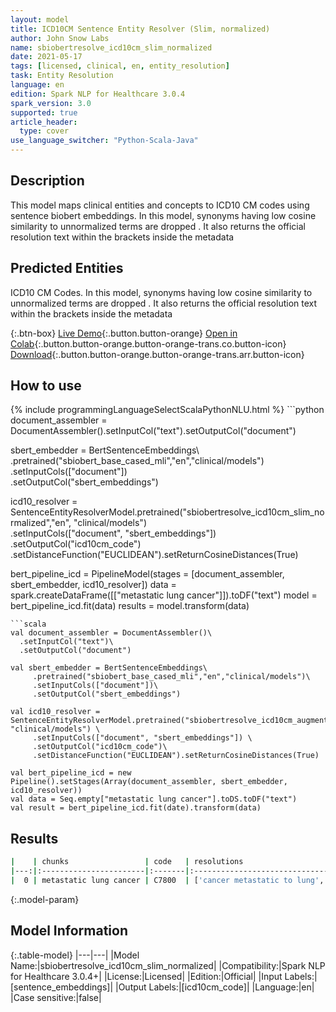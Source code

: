 ```yaml
---
layout: model
title: ICD10CM Sentence Entity Resolver (Slim, normalized)
author: John Snow Labs
name: sbiobertresolve_icd10cm_slim_normalized
date: 2021-05-17
tags: [licensed, clinical, en, entity_resolution]
task: Entity Resolution
language: en
edition: Spark NLP for Healthcare 3.0.4
spark_version: 3.0
supported: true
article_header:
  type: cover
use_language_switcher: "Python-Scala-Java"
---
```


## Description

This model maps clinical entities and concepts to ICD10 CM codes using sentence biobert embeddings. In this model, synonyms having low cosine similarity to unnormalized terms are dropped . It also returns the official resolution text within the brackets inside the metadata

## Predicted Entities

ICD10 CM Codes. In this model, synonyms having low cosine similarity to unnormalized terms are dropped . It also returns the official resolution text within the brackets inside the metadata

{:.btn-box}
[Live Demo](https://nlp.johnsnowlabs.com/demo){:.button.button-orange}
[Open in Colab](https://colab.research.google.com/github/JohnSnowLabs/spark-nlp-workshop/blob/master/tutorials/Certification_Trainings/Healthcare/24.Improved_Entity_Resolvers_in_SparkNLP_with_sBert.ipynb){:.button.button-orange.button-orange-trans.co.button-icon}
[Download](https://s3.amazonaws.com/auxdata.johnsnowlabs.com/clinical/models/sbiobertresolve_icd10cm_slim_normalized_en_3.0.4_3.0_1621286250442.zip){:.button.button-orange.button-orange-trans.arr.button-icon}

## How to use



<div class="tabs-box" markdown="1">
{% include programmingLanguageSelectScalaPythonNLU.html %}
```python
document_assembler = DocumentAssembler().setInputCol("text").setOutputCol("document") 

sbert_embedder = BertSentenceEmbeddings\ .pretrained("sbiobert_base_cased_mli","en","clinical/models")\
.setInputCols(["document"])\
.setOutputCol("sbert_embeddings") 

icd10_resolver = SentenceEntityResolverModel.pretrained("sbiobertresolve_icd10cm_slim_normalized","en", "clinical/models")\
.setInputCols(["document", "sbert_embeddings"])\
.setOutputCol("icd10cm_code")\
.setDistanceFunction("EUCLIDEAN").setReturnCosineDistances(True) 

bert_pipeline_icd = PipelineModel(stages = [document_assembler, sbert_embedder, icd10_resolver])
data = spark.createDataFrame([["metastatic lung cancer"]]).toDF("text")
model = bert_pipeline_icd.fit(data) 
results = model.transform(data)

```
```scala
val document_assembler = DocumentAssembler()\
  .setInputCol("text")\
  .setOutputCol("document")

val sbert_embedder = BertSentenceEmbeddings\
     .pretrained("sbiobert_base_cased_mli","en","clinical/models")\
     .setInputCols(["document"])\
     .setOutputCol("sbert_embeddings")

val icd10_resolver = SentenceEntityResolverModel.pretrained("sbiobertresolve_icd10cm_augmented_billable_hcc","en", "clinical/models") \
     .setInputCols(["document", "sbert_embeddings"]) \
     .setOutputCol("icd10cm_code")\
     .setDistanceFunction("EUCLIDEAN").setReturnCosineDistances(True)

val bert_pipeline_icd = new Pipeline().setStages(Array(document_assembler, sbert_embedder, icd10_resolver))
val data = Seq.empty["metastatic lung cancer"].toDS.toDF("text")
val result = bert_pipeline_icd.fit(date).transform(data)
```
</div>

## Results

```bash
|    | chunks                 | code   | resolutions                                                                                                                                                                                                                                                                                                                                                                                                                                                                       | all_codes                                                                                              | billable_hcc_status_score   | all_distances                                                                                                            |
|---:|:-----------------------|:-------|:----------------------------------------------------------------------------------------------------------------------------------------------------------------------------------------------------------------------------------------------------------------------------------------------------------------------------------------------------------------------------------------------------------------------------------------------------------------------------------|:-------------------------------------------------------------------------------------------------------|:----------------------------|:-------------------------------------------------------------------------------------------------------------------------|
|  0 | metastatic lung cancer | C7800  | ['cancer metastatic to lung', 'metastasis from malignant tumor of lung', 'cancer metastatic to left lung', 'history of cancer metastatic to lung', 'metastatic cancer', 'history of cancer metastatic to lung (situation)', 'metastatic adenocarcinoma to bilateral lungs', 'cancer metastatic to chest wall', 'metastatic malignant neoplasm to left lower lobe of lung', 'metastatic carcinoid tumour', 'cancer metastatic to respiratory tract', 'metastatic carcinoid tumor'] | ['C7800', 'C349', 'C7801', 'Z858', 'C800', 'Z8511', 'C780', 'C798', 'C7802', 'C799', 'C7830', 'C7B00'] | ['1', '1', '8']             | ['0.0464', '0.0829', '0.0852', '0.0860', '0.0914', '0.0989', '0.1133', '0.1220', '0.1220', '0.1253', '0.1249', '0.1260'] |

```

{:.model-param}
## Model Information

{:.table-model}
|---|---|
|Model Name:|sbiobertresolve_icd10cm_slim_normalized|
|Compatibility:|Spark NLP for Healthcare 3.0.4+|
|License:|Licensed|
|Edition:|Official|
|Input Labels:|[sentence_embeddings]|
|Output Labels:|[icd10cm_code]|
|Language:|en|
|Case sensitive:|false|
